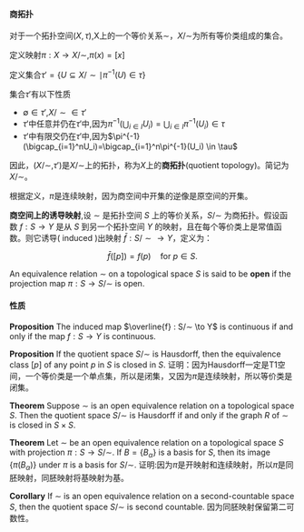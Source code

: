 #### 商拓扑

对于一个拓扑空间$(X,\tau)$,X上的一个等价关系$\sim$，$X/\sim$为所有等价类组成的集合。

定义映射$\pi:X \to X/\sim,\pi(x)=[x]$

定义集合$\tau'=\{U \subseteq X/\sim \mid \pi^{-1}(U) \in \tau\}$

集合$\tau'$有以下性质

- $\emptyset \in \tau'$,$X/\sim \in \tau'$
- $\tau'$中任意并仍在$\tau'$中,因为$\pi^{-1}(\bigcup_{i \in I}U_i)=\bigcup_{i \in I}\pi^{-1}(U_i) \in \tau$
- $\tau'$中有限交仍在$\tau'$中,因为$\pi^{-1}(\bigcap_{i=1}^nU_i)=\bigcap_{i=1}^n\pi^{-1}(U_i) \in \tau$

因此，$(X/\sim,\tau')$是$X/\sim$上的拓扑，称为$X$上的**商拓扑**(quotient topology)。简记为$X/\sim$。

根据定义，$\pi$是连续映射，因为商空间中开集的逆像是原空间的开集。

**商空间上的诱导映射**,设 $\sim$ 是拓扑空间 $S$ 上的等价关系，$S/\sim$ 为商拓扑。假设函数 $f: S \to Y$ 是从 $S$ 到另一个拓扑空间 $Y$ 的映射，且在每个等价类上是常值函数。则它诱导( induced )出映射 $\bar{f}: S/\sim \to Y$，定义为：

$$
\bar{f}([p]) = f(p) \quad \text{for } p \in S.
$$

An equivalence relation $\sim$ on a topological space $S$ is said to be **open** if the projection map $\pi : S \to S/\sim$ is open.

#### 性质

$\textbf{Proposition}$ The induced map $\overline{f} : S/∼ \to Y$ is continuous if and only if the map $f : S \to Y$ is continuous.

$\textbf{Proposition}$ If the quotient space $S/∼$ is Hausdorff, then the equivalence class $[p]$ of any point $p$ in $S$ is closed in $S$. 证明：因为Hausdorff一定是T1空间，一个等价类是一个单点集，所以是闭集，又因为$\pi$是连续映射，所以等价类是闭集。

$\textbf{Theorem}$ Suppose $\sim$ is an open equivalence relation on a topological space $S$. Then the quotient space $S/\sim$ is Hausdorff if and only if the graph $R$ of $\sim$ is closed in $S \times S$.

$\textbf{Theorem}$ Let $\sim$ be an open equivalence relation on a topological space $S$ with projection $\pi : S \to S/\sim$. If $B = \{B_\alpha\}$ is a basis for $S$, then its image $\{\pi(B_\alpha)\}$ under $\pi$ is a basis for $S/\sim$. 证明:因为$\pi$是开映射和连续映射，所以$\pi$是同胚映射，同胚映射将基映射为基。

$\textbf{Corollary}$ If $\sim$ is an open equivalence relation on a second-countable space $S$, then the quotient space $S/\sim$ is second countable. 因为同胚映射保留第二可数性。

